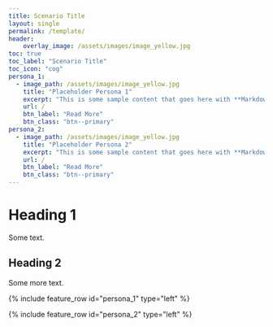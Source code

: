 ```yaml
---
title: Scenario Title
layout: single
permalink: /template/
header:
    overlay_image: /assets/images/image_yellow.jpg
toc: true
toc_label: "Scenario Title"
toc_icon: "cog"    
persona_1:
  - image_path: /assets/images/image_yellow.jpg
    title: "Placeholder Persona 1"
    excerpt: "This is some sample content that goes here with **Markdown** formatting."
    url: /
    btn_label: "Read More"
    btn_class: "btn--primary"
persona_2:    
  - image_path: /assets/images/image_yellow.jpg
    title: "Placeholder Persona 2"
    excerpt: "This is some sample content that goes here with **Markdown** formatting."
    url: /
    btn_label: "Read More"
    btn_class: "btn--primary"
---
```


# Heading 1

Some text.

## Heading 2

Some more text.

{% include feature_row id="persona_1" type="left" %}

{% include feature_row id="persona_2" type="left" %}